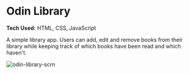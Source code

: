 # Odin Library

**Tech Used:** HTML, CSS, JavaScript

A simple library app. Users can add, edit and remove books from their library while keeping track of which books have been read and which haven't.

![odin-library-scrn](https://github.com/mikeplant/odin-library/assets/26470248/b28d2feb-f753-474c-8751-889a5b9d1373)
